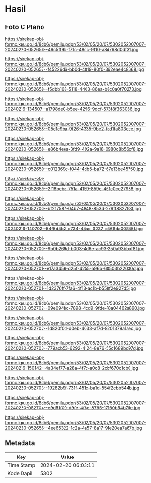 # Hasil

## Foto C Plano

https://sirekap-obj-formc.kpu.go.id/8db6/pemilu/pdpr/53/02/05/20/07/5302052007007-20240220-052656--49c5ff9b-f71c-48dc-9f10-a8d768d0df31.jpg

https://sirekap-obj-formc.kpu.go.id/8db6/pemilu/pdpr/53/02/05/20/07/5302052007007-20240220-052657--f45226d6-bb0d-4819-80f0-362eae4c8668.jpg

https://sirekap-obj-formc.kpu.go.id/8db6/pemilu/pdpr/53/02/05/20/07/5302052007007-20240220-052658--f5dbb168-5118-4403-86ea-b8c0a0f70273.jpg

https://sirekap-obj-formc.kpu.go.id/8db6/pemilu/pdpr/53/02/05/20/07/5302052007007-20240216-134507--a1798de0-b5ee-4296-9dcf-573f8f363086.jpg

https://sirekap-obj-formc.kpu.go.id/8db6/pemilu/pdpr/53/02/05/20/07/5302052007007-20240220-052658--05c1c9ba-9f26-4335-9be2-fed1fa803eee.jpg

https://sirekap-obj-formc.kpu.go.id/8db6/pemilu/pdpr/53/02/05/20/07/5302052007007-20240220-052658--e86b4eea-3fd9-492a-9a18-0980c8b56cf8.jpg

https://sirekap-obj-formc.kpu.go.id/8db6/pemilu/pdpr/53/02/05/20/07/5302052007007-20240220-052659--c012369c-f044-4db5-ba72-67e13be45750.jpg

https://sirekap-obj-formc.kpu.go.id/8db6/pemilu/pdpr/53/02/05/20/07/5302052007007-20240220-052659--2f18bebe-751a-4159-859e-461c0ce27938.jpg

https://sirekap-obj-formc.kpu.go.id/8db6/pemilu/pdpr/53/02/05/20/07/5302052007007-20240220-052700--bf217587-04b7-4848-853d-279ff882793f.jpg

https://sirekap-obj-formc.kpu.go.id/8db6/pemilu/pdpr/53/02/05/20/07/5302052007007-20240216-140702--54f5d4b2-e734-44ae-9237-c468da00845f.jpg

https://sirekap-obj-formc.kpu.go.id/8db6/pemilu/pdpr/53/02/05/20/07/5302052007007-20240220-052700--9b0b269d-b003-4d6e-ac93-250a93bbbf8f.jpg

https://sirekap-obj-formc.kpu.go.id/8db6/pemilu/pdpr/53/02/05/20/07/5302052007007-20240220-052701--e17a3456-d25f-4255-a96b-68503b22030d.jpg

https://sirekap-obj-formc.kpu.go.id/8db6/pemilu/pdpr/53/02/05/20/07/5302052007007-20240220-052701--1d2376ff-7fa6-4f13-ac1b-b558f2e927d5.jpg

https://sirekap-obj-formc.kpu.go.id/8db6/pemilu/pdpr/53/02/05/20/07/5302052007007-20240220-052702--09e094bc-7898-4cd9-9fde-18a04462a890.jpg

https://sirekap-obj-formc.kpu.go.id/8db6/pemilu/pdpr/53/02/05/20/07/5302052007007-20240220-052702--1d820f0d-d0eb-4033-af7d-8201379a1aec.jpg

https://sirekap-obj-formc.kpu.go.id/8db6/pemilu/pdpr/53/02/05/20/07/5302052007007-20240220-052703--779acb53-6292-4124-8e76-55c1689bd97d.jpg

https://sirekap-obj-formc.kpu.go.id/8db6/pemilu/pdpr/53/02/05/20/07/5302052007007-20240216-150142--4a34ef77-a28a-4f7c-a0c8-2cbf670c1cb0.jpg

https://sirekap-obj-formc.kpu.go.id/8db6/pemilu/pdpr/53/02/05/20/07/5302052007007-20240220-052703--19282b9f-731f-451c-ba1d-554f2cbb544b.jpg

https://sirekap-obj-formc.kpu.go.id/8db6/pemilu/pdpr/53/02/05/20/07/5302052007007-20240220-052704--e9d51f00-d9fe-4f6e-8765-17160b54b75e.jpg

https://sirekap-obj-formc.kpu.go.id/8db6/pemilu/pdpr/53/02/05/20/07/5302052007007-20240220-052656--4ee65322-1c2a-4a57-8a17-91e20ea7a67b.jpg


## Metadata

| Key        | Value               |
| ---------- | ------------------- |
| Time Stamp | 2024-02-20 06:03:11 |
| Kode Dapil | 5302                |



